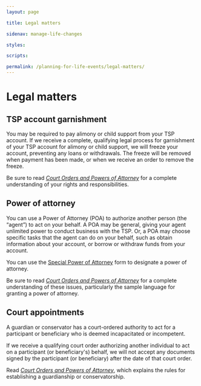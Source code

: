 ```yaml
---
layout: page

title: Legal matters

sidenav: manage-life-changes

styles:

scripts:

permalink: /planning-for-life-events/legal-matters/
---
```


# Legal matters

## TSP account garnishment

You may be required to pay alimony or child support from your TSP account. If we receive a complete, qualifying legal process for garnishment of your TSP account for alimony or child support, we will freeze your account, preventing any loans or withdrawals. The freeze will be removed when payment has been made, or when we receive an order to remove the freeze.

Be sure to read *[Court Orders and Powers of Attorney](javascript:void(0))* for a complete understanding of your rights and responsibilities.

## Power of attorney

You can use a Power of Attorney (POA) to authorize another person (the “agent”) to act on your behalf.
A POA may be general, giving your agent unlimited power to conduct business with the TSP.
Or, a POA may choose specific tasks that the agent can do on your behalf, such as obtain information about your account, or borrow or withdraw funds from your account.

You can use the [Special Power of Attorney](https://www.tsp.gov/PDF/formspubs/oc01-10.pdf) form to designate a power of attorney.

Be sure to read _[Court Orders and Powers of Attorney](javascript:void(0))_ for a complete understanding of these issues, particularly the sample language for granting a power of attorney.

## Court appointments

A guardian or conservator has a court-ordered authority to act for a participant or beneficiary who is deemed incapacitated or incompetent.

If we receive a qualifying court order authorizing another individual to act on a participant (or beneficiary's) behalf,  we will not accept any documents signed by the participant (or beneficiary) after the date of that court order.

Read _[Court Orders and Powers of Attorney](javascript:void(0))_, which explains the rules for establishing a guardianship or conservatorship.


<!-- CONTENT END -->

